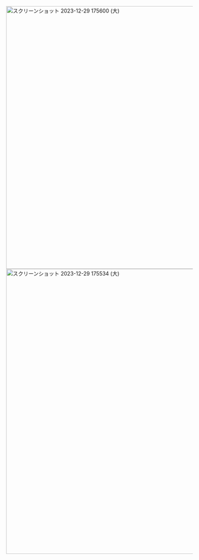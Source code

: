 <img width="708" alt="スクリーンショット 2023-12-29 175600 (大)" src="https://github.com/iVinci-WaheedAkbarAli/003/assets/146804552/c0cc33c9-aba8-4778-bd41-3ed4c8e09cc2">
<img width="768" alt="スクリーンショット 2023-12-29 175534 (大)" src="https://github.com/iVinci-WaheedAkbarAli/003/assets/146804552/0d092c09-d339-4ded-8dd6-927f882b12fa">
